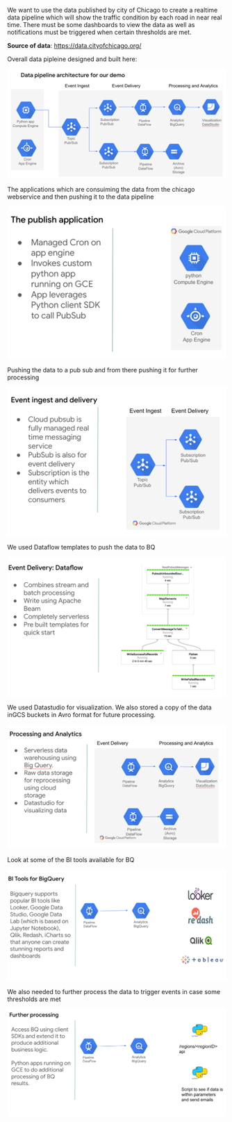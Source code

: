 We want to use the data published by city of Chicago to create a realtime data pipeline which will show the traffic condition 
by each road in near real time.
There must be some dashboards to view the data as well as notifications must be triggered when certain thresholds are met.

**Source of data**: https://data.cityofchicago.org/

Overall data pipleine designed and built here:

![Data-Pipeline](./supporting_assets/images/DataPipeline.png)

The applications which are consuiming the data from the chicago webservice and then pushing it to the data pipeline

![PublishApplication](./supporting_assets/images/PublishApplication.png)

Pushing the data to a pub sub and from there pushing it for further processing

![Ingest&Delivery](./supporting_assets/images/IngestAndDelivery.png)

We used Dataflow templates to push the data to BQ

![EventDeliveryDataFlow](./supporting_assets/images/EventDeliveryDataflow.png)

We used Datastudio for visualization.
We also stored a copy of the data inGCS buckets in Avro format for future processing.

![Processing&Analytics](./supporting_assets/images/Processing&Analytics.png)

Look at some of the BI tools available for BQ

![BIToolsForBQ](./supporting_assets/images/BIToolsForBQ.png)

We also needed to further process the data to trigger events in case some thresholds are met

![TrigerringEvents](./supporting_assets/images/TrigerringEvents.png)



